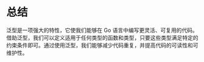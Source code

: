 # 总结

泛型是一项强大的特性，它使我们能够在 Go 语言中编写更灵活、可复用的代码。借助泛型，我们可以定义适用于任何类型的函数和类型，只要这些类型满足特定的约束条件即可。通过使用泛型，我们能够减少代码重复，并提高代码的可读性和可维护性。
